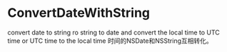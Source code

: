 # ConvertDateWithString
convert date to string ro string to date and convert the local time to UTC time or UTC time to the local time
时间的NSDate和NSString互相转化。
